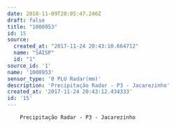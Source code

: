 ```yaml
---
date: 2018-11-09T20:05:47.246Z
draft: false
title: "1000953"
id: 15
source:
  created_at: "2017-11-24 20:43:10.664712"
  name: "SAISP"
  id: "1"
source_id: '1'
name: '1000953'
sensor_type: '0 PLU Radar(mm)'
description: 'Precipitação Radar - P3 - Jacarezinho'
created_at: '2017-11-24 20:43:12.434333'
id: '15'
---
```

		Precipitação Radar - P3 - Jacarezinho